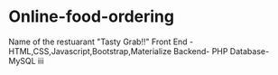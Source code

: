 # Online-food-ordering
Name of the restuarant "Tasty Grab!!"
Front End - HTML,CSS,Javascript,Bootstrap,Materialize 
Backend- PHP
Database- MySQL
iii
